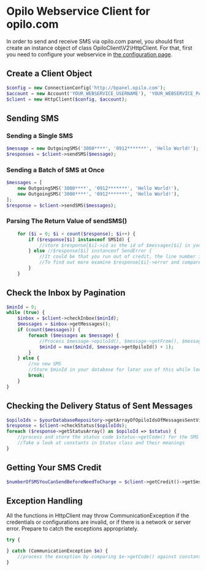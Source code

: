 # Opilo Webservice Client for opilo.com

In order to send and receive SMS via opilo.com panel, you should first create an instance object of class OpiloClient\V2\HttpClient.
For that, first you need to configure your webservice in [the configuration page](http://bpanel.opilo.com/api).
## Create a Client Object
```php
$config = new ConnectionConfig('http://bpanel.opilo.com');
$account = new Account('YOUR_WEBSERVICE_USERNAME'), 'YOUR_WEBSERVICE_PASSWORD');
$client = new HttpClient($config, $account);
```
## Sending SMS
### Sending a Single SMS
```php
$message = new OutgoingSMS('3000****', '0912*******', 'Hello World!');
$responses = $client->sendSMS($message);
```
### Sending a Batch of SMS at Once

```php
$messages = [
    new OutgoingSMS('3000****', '0912*******', 'Hello World!'),
    new OutgoingSMS('3000****', '0912*******', 'Hello World!'),
];
$response = $client->sendSMS($messages);
```

### Parsing The Return Value of sendSMS()
```php
    for ($i = 0; $i < count($response); $i++) {
        if ($response[$i] instanceof SMSId) {
            //store $response[$i]->id as the id of $messages[$i] in your database and schedule for checking status if needed
        } else //$response[$i] instanceof SendError {
            //It could be that you run out of credit, the line number is invalid, or the receiver number is invalid.
            //To find out more examine $response[$i]->error and compare it against constants in SendError class
        }
    }
```

## Check the Inbox by Pagination
```php
$minId = 0;
while (true) {
    $inbox = $client->checkInbox($minId);
    $messages = $inbox->getMessages();
    if (count($messages)) {
        foreach ($messages as $message) {
            //Process $message->opiloId(), $message->getFrom(), $message->getTo(), $message->getText(), and $message->getReceivedAt() and store them in your database
            $minId = max($minId, $message->getOpiloId() + 1);
        }
    } else {
        //no new SMS
        //Store $minId in your database for later use of this while loop! You don't need to start from 0 tomorrow!
        break;
    }
}
```

## Checking the Delivery Status of Sent Messages
```php
$opiloIds = $yourDatabaseRepository->getArrayOfOpiloIdsOfMessagesSentViaSendSMSFunction();
$response = $client->checkStatus($opiloIds);
foreach ($response->getStatusArray() as $opiloId => $status) {
    //process and store the status code $status->getCode() for the SMS with Id $opiloId
    //Take a look at constants in Status class and their meanings
}
```

## Getting Your SMS Credit
```php
$numberOfSMSYouCanSendBeforeNeedToCharge = $client->getCredit()->getSmsPageCount();
```

## Exception Handling
All the functions in HttpClient may throw CommunicationException if the credentials or configurations are invalid, or if there is a network or server error.
Prepare to catch the exceptions appropriately.

```php
try {

} catch (CommunicationException $e) {
    //process the exception by comparing $e->getCode() against constants defined in CommunicationException class.
}
```
